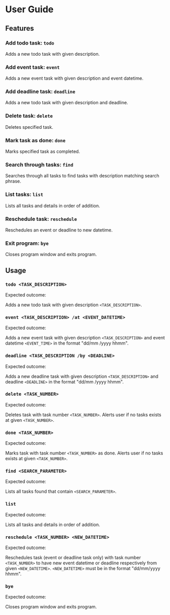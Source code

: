 # User Guide

## Features 

### Add todo task: `todo`
Adds a new todo task with given description.

### Add event task: `event`
Adds a new event task with given description and event datetime.

### Add deadline task: `deadline`
Adds a new todo task with given description and deadline.

### Delete task: `delete`
Deletes specified task.

### Mark task as done: `done`
Marks specified task as completed.

### Search through tasks: `find`
Searches through all tasks to find tasks with description matching search phrase.

### List tasks: `list`
Lists all tasks and details in order of addition.

### Reschedule task: `reschedule`
Reschedules an event or deadline to new datetime.

### Exit program: `bye`
Closes program window and exits program.

## Usage

### `todo <TASK_DESCRIPTION>`

Expected outcome:

Adds a new todo task with given description `<TASK_DESCRIPTION>`.

### `event <TASK_DESCRIPTION> /at <EVENT_DATETIME>`

Expected outcome:

Adds a new event task with given description `<TASK_DESCRIPTION>` and event datetime `<EVENT_TIME>` in the format "dd/mm
/yyyy hhmm".

### `deadline <TASK_DESCRIPTION /by <DEADLINE>`

Expected outcome:

Adds a new deadline task with given description `<TASK_DESCRIPTION>` and deadline `<DEADLINE>` in the format "dd/mm
/yyyy hhmm".

### `delete <TASK_NUMBER>`

Expected outcome:

Deletes task with task number `<TASK_NUMBER>`. Alerts user if no tasks exists at given `<TASK_NUMBER>`.

### `done <TASK_NUMBER>`

Expected outcome:

Marks task with task number `<TASK_NUMBER>` as done. Alerts user if no tasks exists at given `<TASK_NUMBER>`.

### `find <SEARCH_PARAMETER>`

Expected outcome:

Lists all tasks found that contain `<SEARCH_PARAMETER>`.

### `list`

Expected outcome:

Lists all tasks and details in order of addition.

### `reschedule <TASK_NUMBER> <NEW_DATETIME>`

Expected outcome:

Reschedules task (event or deadline task only) with task number `<TASK_NUMBER>` to have new event datetime or deadline
 respectively from given `<NEW_DATETIME>`. `<NEW_DATETIME>` must be in the format "dd/mm/yyyy hhmm".
 
### `bye`

Expected outcome:

Closes program window and exits program.


